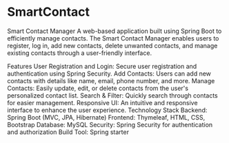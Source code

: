 # SmartContact

Smart Contact Manager A web-based application built using Spring Boot to efficiently manage contacts. The Smart Contact Manager enables users to register, log in, add new contacts, delete unwanted contacts, and manage existing contacts through a user-friendly interface.

Features User Registration and Login: Secure user registration and authentication using Spring Security. Add Contacts: Users can add new contacts with details like name, email, phone number, and more. Manage Contacts: Easily update, edit, or delete contacts from the user's personalized contact list. Search & Filter: Quickly search through contacts for easier management. Responsive UI: An intuitive and responsive interface to enhance the user experience. Technology Stack Backend: Spring Boot (MVC, JPA, Hibernate) Frontend: Thymeleaf, HTML, CSS, Bootstrap Database: MySQL Security: Spring Security for authentication and authorization Build Tool: Spring starter
